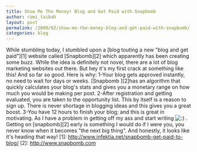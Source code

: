 ```yaml
---
title: Show Me The Money! Blog and Get Paid with Snapbomb
author: rami_taibah
layout: post
permalink: /2008/02/show-me-the-money-blog-and-get-paid-with-snapbomb/
categories: blog
---
```

While stumbling today, I stumbled upon a \[blog touting a new "blog and get paid"\]\[1\] website called \[Snapbomb\]\[2\] which apparently has been creating some buzz. While the idea is definitely not novel, there are a lot of blog marketing websites out there. But hey it's my first crack at something like this! And so far so good. Here is why:
1-Your blog gets approved instantly, no need to wait for days or weeks. \[Snapbomb \]\[2\]has an algorithm that quickly calculates your blog's stats and gives you a monetary range on how much you would be making per post.
2-After registration and getting evaluated, you are taken to the opportunity list. This by itself is a reason to sign up. There is never shortage in blogging ideas and this gives you a great boost.
3-You have 12 hours to finish your blog; and this is great in motivating. As I have a problem in getting off my ass and start writing ![:)](http://192.168.1.2/blog2/wp-includes/images/smilies/icon_smile.gif) .
Getting on \[snapbomb\]\[2\] early is something I would do if I were you, you never know when it becomes "the next big thing". And honestly, it looks like it's heading that way!
\[1\]: http://www.infektia.net/snapbomb-get-paid-to-blog/
\[2\]: http://www.snapbomb.com